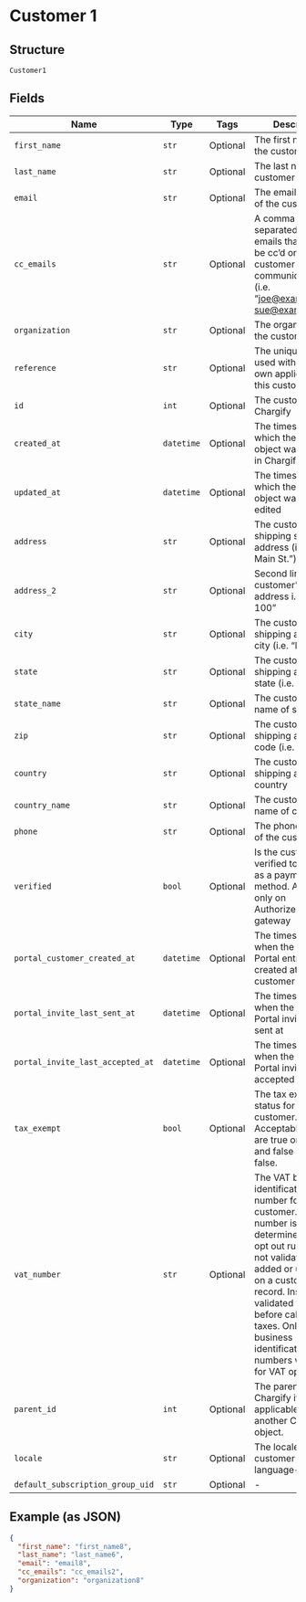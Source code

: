 
# Customer 1

## Structure

`Customer1`

## Fields

| Name | Type | Tags | Description |
|  --- | --- | --- | --- |
| `first_name` | `str` | Optional | The first name of the customer |
| `last_name` | `str` | Optional | The last name of the customer |
| `email` | `str` | Optional | The email address of the customer |
| `cc_emails` | `str` | Optional | A comma-separated list of emails that should be cc’d on all customer communications (i.e. “joe@example.com, sue@example.com”) |
| `organization` | `str` | Optional | The organization of the customer |
| `reference` | `str` | Optional | The unique identifier used within your own application for this customer |
| `id` | `int` | Optional | The customer ID in Chargify |
| `created_at` | `datetime` | Optional | The timestamp in which the customer object was created in Chargify |
| `updated_at` | `datetime` | Optional | The timestamp in which the customer object was last edited |
| `address` | `str` | Optional | The customer’s shipping street address (i.e. “123 Main St.”) |
| `address_2` | `str` | Optional | Second line of the customer’s shipping address i.e. “Apt. 100” |
| `city` | `str` | Optional | The customer’s shipping address city (i.e. “Boston”) |
| `state` | `str` | Optional | The customer’s shipping address state (i.e. “MA”) |
| `state_name` | `str` | Optional | The customer's full name of state |
| `zip` | `str` | Optional | The customer’s shipping address zip code (i.e. “12345”) |
| `country` | `str` | Optional | The customer shipping address country |
| `country_name` | `str` | Optional | The customer's full name of country |
| `phone` | `str` | Optional | The phone number of the customer |
| `verified` | `bool` | Optional | Is the customer verified to use ACH as a payment method. Available only on Authorize.Net gateway |
| `portal_customer_created_at` | `datetime` | Optional | The timestamp of when the Billing Portal entry was created at for the customer |
| `portal_invite_last_sent_at` | `datetime` | Optional | The timestamp of when the Billing Portal invite was last sent at |
| `portal_invite_last_accepted_at` | `datetime` | Optional | The timestamp of when the Billing Portal invite was last accepted |
| `tax_exempt` | `bool` | Optional | The tax exempt status for the customer. Acceptable values are true or 1 for true and false or 0 for false. |
| `vat_number` | `str` | Optional | The VAT business identification number for the customer. This number is used to determine VAT tax opt out rules. It is not validated when added or updated on a customer record. Instead, it is validated via VIES before calculating taxes. Only valid business identification numbers will allow for VAT opt out. |
| `parent_id` | `int` | Optional | The parent ID in Chargify if applicable. Parent is another Customer object. |
| `locale` | `str` | Optional | The locale for the customer to identify language-region |
| `default_subscription_group_uid` | `str` | Optional | - |

## Example (as JSON)

```json
{
  "first_name": "first_name8",
  "last_name": "last_name6",
  "email": "email8",
  "cc_emails": "cc_emails2",
  "organization": "organization8"
}
```

